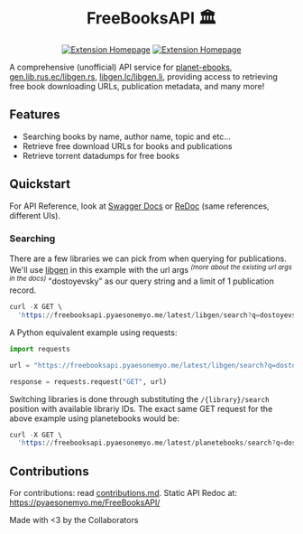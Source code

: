 <div style="text-align: center">

# FreeBooksAPI 🏛️

<a href="https://freebooksapi.pyaesonemyo.me/latest/docs"><img alt="Extension Homepage" src="https://img.shields.io/badge/swagger-docs-brightgreen?style=for-the-badge&logo=swagger"></a>
<a href="https://freebooksapi.pyaesonemyo.me/latest/redoc"><img alt="Extension Homepage" src="https://img.shields.io/badge/Redoc-docs-purple?style=for-the-badge&logo=Read the Docs"></a>


</div>

A comprehensive (unofficial) API service for [planet-ebooks](https://www.planetebook.com/), [gen.lib.rus.ec/libgen.rs](http://gen.lib.rus.ec/), [libgen.lc/libgen.li](http://libgen.lc/), providing access to retrieving free book downloading URLs, publication metadata, and many more!

## Features

- Searching books by name, author name, topic and etc...
- Retrieve free download URLs for books and publications
- Retrieve torrent datadumps for free books

## Quickstart

For API Reference, look at [Swagger Docs](https://freebooksapi.pyaesonemyo.me/latest/docs) or [ReDoc](https://freebooksapi.pyaesonemyo.me/latest/redoc) (same references, different UIs).


### Searching

There are a few libraries we can pick from when querying for publications. We'll use [libgen](http://gen.lib.rus.ec/) in this example with the url args <sup>*(more about the existing url args in the docs)*</sup> "dostoyevsky" as our query string and a limit of 1 publication record.

```s
curl -X GET \
  'https://freebooksapi.pyaesonemyo.me/latest/libgen/search?q=dostoyevsky&limit=1'
```

A Python equivalent example using requests:

```py
import requests

url = "https://freebooksapi.pyaesonemyo.me/latest/libgen/search?q=dostoyevsky&limit=1"

response = requests.request("GET", url)
```

Switching libraries is done through substituting the `/{library}/search` position with available librariy IDs. The exact same GET request for the above example using planetebooks would be:

```s
curl -X GET \
  'https://freebooksapi.pyaesonemyo.me/latest/planetebooks/search?q=dostoyevsky&limit=1'
```

## Contributions

For contributions: read [contributions.md](./contributions.md).
Static API Redoc at: https://pyaesonemyo.me/FreeBooksAPI/

Made with <3 by the Collaborators
